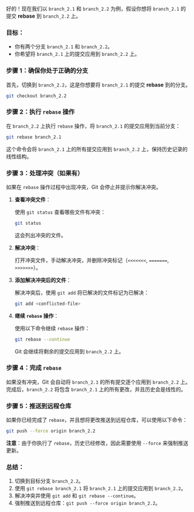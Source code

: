 好的！现在我们以 `branch_2.1` 和 `branch_2.2` 为例，假设你想将 `branch_2.1` 的提交 **rebase** 到 `branch_2.2` 上。

### **目标：**

* 你有两个分支 `branch_2.1` 和 `branch_2.2`。
* 你希望将 `branch_2.1` 上的提交应用到 `branch_2.2` 上。

### **步骤 1：确保你处于正确的分支**

首先，切换到 `branch_2.2`，这是你想要将 `branch_2.1` 的提交 **rebase** 到的分支。

```bash
git checkout branch_2.2
```



### **步骤 2：执行 `rebase` 操作**

在 `branch_2.2` 上执行 `rebase` 操作，将 `branch_2.1` 的提交应用到当前分支：

```bash
git rebase branch_2.1
```

这个命令会将 `branch_2.1` 上的所有提交应用到 `branch_2.2` 上，保持历史记录的线性结构。

### **步骤 3：处理冲突（如果有）**

如果在 `rebase` 操作过程中出现冲突，Git 会停止并提示你解决冲突。

1. **查看冲突文件**：

   使用 `git status` 查看哪些文件有冲突：

   ```bash
   git status
   ```

   这会列出冲突的文件。

2. **解决冲突**：

   打开冲突文件，手动解决冲突，并删除冲突标记（`<<<<<<<`, `=======`, `>>>>>>>`）。

3. **添加解决冲突后的文件**：

   解决冲突后，使用 `git add` 将已解决的文件标记为已解决：

   ```bash
   git add <conflicted-file>
   ```

4. **继续 `rebase` 操作**：

   使用以下命令继续 `rebase` 操作：

   ```bash
   git rebase --continue
   ```

   Git 会继续将剩余的提交应用到 `branch_2.2` 上。




### **步骤 4：完成 `rebase`**

如果没有冲突，Git 会自动将 `branch_2.1` 的所有提交逐个应用到 `branch_2.2` 上。完成后，`branch_2.2` 将包含 `branch_2.1` 上的所有更改，并且历史会是线性的。

### **步骤 5：推送到远程仓库**

如果你已经完成了 `rebase`，并且想将更改推送到远程仓库，可以使用以下命令：

```bash
git push --force origin branch_2.2
```

**注意**：由于你执行了 `rebase`，历史已经修改，因此需要使用 `--force` 来强制推送更新。

### **总结：**

1. 切换到目标分支 `branch_2.2`。
2. 使用 `git rebase branch_2.1` 将 `branch_2.1` 上的提交应用到 `branch_2.2`。
3. 解决冲突并使用 `git add` 和 `git rebase --continue`。
4. 强制推送到远程仓库：`git push --force origin branch_2.2`。


